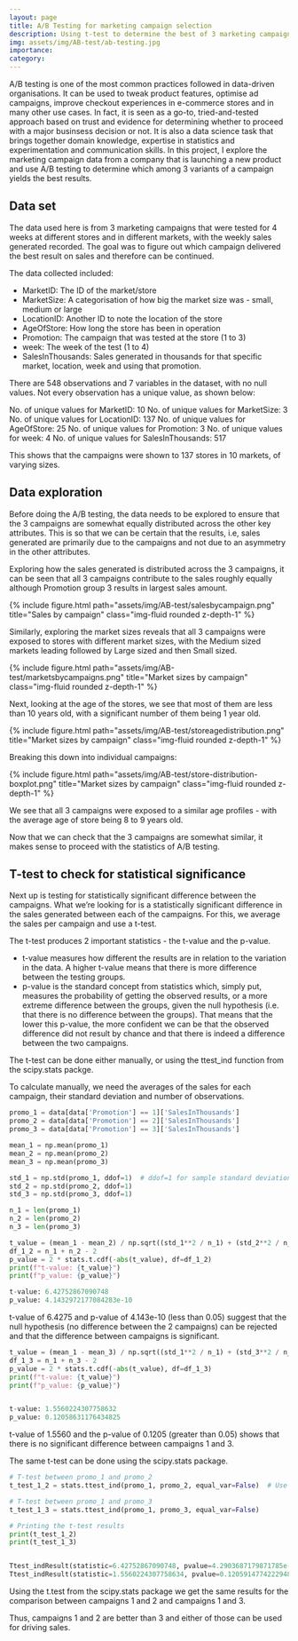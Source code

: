 ```yaml
---
layout: page
title: A/B Testing for marketing campaign selection 
description: Using t-test to determine the best of 3 marketing campaigns
img: assets/img/AB-test/ab-testing.jpg  
importance:  
category:     
---
```


A/B testing is one of the most common practices followed in data-driven organisations. It can be used to tweak product features, optimise ad campaigns, improve checkout experiences in e-commerce stores and in many other use cases. In fact, it is seen as a go-to, tried-and-tested approach based on trust and evidence for determining whether to proceed with a major businsess decision or not. It is also a data science task that brings together domain knowledge, expertise in statistics and experimentation and communication skills. In this project, I explore the marketing campaign data from a company that is launching a new product and use A/B testing to determine which among 3 variants of a campaign yields the best results. 


## Data set

The data used here is from 3 marketing campaigns that were tested for 4 weeks at different stores and in different markets, with the weekly sales generated recorded. The goal was to figure out which campaign delivered the best result on sales and therefore can be continued.  

The data collected included:

- MarketID: The ID of the market/store
- MarketSize: A categorisation of how big the market size was - small, medium or large
- LocationID: Another ID to note the location of the store
- AgeOfStore: How long the store has been in operation
- Promotion: The campaign that was tested at the store (1 to 3)
- week: The week of the test (1 to 4)
- SalesInThousands: Sales generated in thousands for that specific market, location, week and using that promotion.

There are 548 observations and 7 variables in the dataset, with no null values. Not every observation has a unique value, as shown below:

No. of unique values for MarketID: 10
No. of unique values for MarketSize: 3
No. of unique values for LocationID: 137
No. of unique values for AgeOfStore: 25
No. of unique values for Promotion: 3
No. of unique values for week: 4
No. of unique values for SalesInThousands: 517

This shows that the campaigns were shown to 137 stores in 10 markets, of varying sizes. 


## Data exploration 

Before doing the A/B testing, the data needs to be explored to ensure that the 3 campaigns are somewhat equally distributed across the other key attributes. This is so that we can be certain that the results, i.e, sales generated are primarily due to the campaigns and not due to an asymmetry in the other attributes. 

Exploring how the sales generated is distributed across the 3 campaigns, it can be seen that all 3 campaigns contribute to the sales roughly equally although Promotion group 3 results in largest sales amount.

<div class="col-sm mt-3 mt-md-0">
    {% include figure.html path="assets/img/AB-test/salesbycampaign.png" title="Sales by campaign" class="img-fluid rounded z-depth-1" %}
</div>

Similarly, exploring the market sizes reveals that all 3 campaigns were exposed to stores with different market sizes, with the Medium sized markets leading followed by Large sized and then Small sized.

<div class="col-sm mt-3 mt-md-0">
    {% include figure.html path="assets/img/AB-test/marketsbycampaigns.png" title="Market sizes by campaign" class="img-fluid rounded z-depth-1" %}
</div>


Next, looking at the age of the stores, we see that most of them are less than 10 years old, with a significant number of them being 1 year old. 

<div class="col-sm mt-3 mt-md-0">
    {% include figure.html path="assets/img/AB-test/storeagedistribution.png" title="Market sizes by campaign" class="img-fluid rounded z-depth-1" %}
</div>

Breaking this down into individual campaigns:

<div class="col-sm mt-3 mt-md-0">
    {% include figure.html path="assets/img/AB-test/store-distribution-boxplot.png" title="Market sizes by campaign" class="img-fluid rounded z-depth-1" %}
</div>

We see that all 3 campaigns were exposed to a similar age profiles - with the average age of store being 8 to 9 years old.  

Now that we can check that the 3 campaigns are somewhat similar, it makes sense to proceed with the statistics of A/B testing.


## T-test to check for statistical significance

Next up is testing for statistically significant difference between the campaigns. What we’re looking for is a statistically significant difference in the sales generated between each of the campaigns. For this, we average the sales per campaign and use a t-test.

The t-test produces 2 important statistics - the t-value and the p-value.

- t-value measures how different the results are in relation to the variation in the data. A higher t-value means that there is more difference between the testing groups.
- p-value is the standard concept from statistics which, simply put, measures the probability of getting the observed results, or a more extreme difference between the groups, given the null hypothesis (i.e. that there is no difference between the groups). That means that the lower this p-value, the more confident we can be that the observed difference did not result by chance and that there is indeed a difference between the two campaigns.

The t-test can be done either manually, or using the ttest_ind function from the scipy.stats packge. 

To calculate manually, we need the averages of the sales for each campaign, their standard deviation and number of observations.

```python
promo_1 = data[data['Promotion'] == 1]['SalesInThousands']
promo_2 = data[data['Promotion'] == 2]['SalesInThousands']
promo_3 = data[data['Promotion'] == 3]['SalesInThousands']

mean_1 = np.mean(promo_1)
mean_2 = np.mean(promo_2)
mean_3 = np.mean(promo_3)

std_1 = np.std(promo_1, ddof=1)  # ddof=1 for sample standard deviation
std_2 = np.std(promo_2, ddof=1)
std_3 = np.std(promo_3, ddof=1)

n_1 = len(promo_1)
n_2 = len(promo_2)
n_3 = len(promo_3)

t_value = (mean_1 - mean_2) / np.sqrt((std_1**2 / n_1) + (std_2**2 / n_2))
df_1_2 = n_1 + n_2 - 2
p_value = 2 * stats.t.cdf(-abs(t_value), df=df_1_2)
print(f"t-value: {t_value}")
print(f"p_value: {p_value}")

t-value: 6.42752867090748
p_value: 4.1432972177084283e-10
```

t-value of 6.4275 and p-value of 4.143e-10 (less than 0.05) suggest that the null hypothesis (no difference between the 2 campaigns) can be rejected and that the difference between campaigns is significant.

```python
t_value = (mean_1 - mean_3) / np.sqrt((std_1**2 / n_1) + (std_3**2 / n_3))
df_1_3 = n_1 + n_3 - 2
p_value = 2 * stats.t.cdf(-abs(t_value), df=df_1_3)
print(f"t-value: {t_value}")
print(f"p_value: {p_value}")


t-value: 1.5560224307758632
p_value: 0.12058631176434825
```

t-value of 1.5560 and the p-value of 0.1205 (greater than 0.05) shows that there is no significant difference between campaigns 1 and 3. 

The same t-test can be done using the scipy.stats package.

```python
# T-test between promo_1 and promo_2
t_test_1_2 = stats.ttest_ind(promo_1, promo_2, equal_var=False)  # Use equal_var=False if variances are assumed unequal

# T-test between promo_1 and promo_3
t_test_1_3 = stats.ttest_ind(promo_1, promo_3, equal_var=False)

# Printing the t-test results
print(t_test_1_2)
print(t_test_1_3)


Ttest_indResult(statistic=6.42752867090748, pvalue=4.2903687179871785e-10)
Ttest_indResult(statistic=1.5560224307758634, pvalue=0.1205914774222948)

```

Using the t.test from the scipy.stats package we get the same results for the comparison between campaigns 1 and 2 and campaigns 1 and 3. 

Thus, campaigns 1 and 2 are better than 3 and either of those can be used for driving sales.